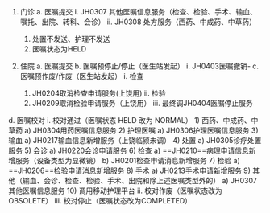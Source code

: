 1. 门诊
  a. 医嘱提交
    i. JH0307 其他医嘱信息服务（检查、检验、手术、输血、嘱托、出院、转科、会诊）
    ii. JH0308 处方服务（西药、中成药、中草药）
      1) 处置不发送、护理不发送
      2) 医嘱状态为HELD

2. 住院
  a. 医嘱提交
  b. 医嘱预停止/停止（医生站发起）
    i. JH0403医嘱撤销\-
  c. 医嘱预作废/作废（医生站发起）
    i. 检查
      1) JH0204取消检查申请服务(上饶用)
    ii. 检验
      1) JH0209取消检验申请服务（上饶用）
    iii. 最终调JH0404医嘱停止服务

    
  d. 医嘱校对
    i. 校对通过（医嘱状态 HELD 改为 NORMAL）
      1) 西药、中成药、中草药
        a) JH0304用药医嘱信息服务
      2) 护理医嘱
        a) JH0306护理医嘱信息服务
      3) 输血
        a) JH0217输血信息新增服务（上饶临颍未调）
      4) 处置
        a) JH0305诊疗处置服务
      5) 会诊
        a) JH0220会诊申请服务
      6) 检查
        a) ==JH0210==病理申请信息新增服务（设备类型为显微镜）
        b) JH0201检查申请消息新增服务
      7) 检验
        a) ==JH0206==检验申请消息新增服务
      8) 手术
        a) JH0213手术申请新增服务
      9) 其他（输血、会诊、检查、检验、手术、出院和除上述医嘱类型外的）
        a) JH0307 其他医嘱信息服务
      10) 调用移动护理平台
    ii. 校对作废（医嘱状态改为OBSOLETE）
    iii. 校对停止（医嘱状态改为COMPLETED）
      
      

  
    

